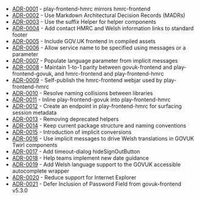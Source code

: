 

<!-- adrlog -->

* [ADR-0001](0001-play-frontend-hmrc-mirrors-hmrc-frontend.md) - play-frontend-hmrc mirrors hmrc-frontend
* [ADR-0002](0002-use-markdown-architectural-decision-records.md) - Use Markdown Architectural Decision Records (MADRs)
* [ADR-0003](0003-use-the-suffix-helpers-for-helper-components.md) - Use the suffix Helper for helper components
* [ADR-0004](0004-add-contact-and-welsh-information-links-into-footer.md) - Add contact HMRC and Welsh information links to standard footer
* [ADR-0005](0005-include-govuk-frontend-in-compiled-assets.md) - Include GOV.UK frontend in compiled assets
* [ADR-0006](0006-allow-service-name-to-be-specified-using-messages-or-a-parameter.md) - Allow service name to be specified using messages or a parameter
* [ADR-0007](0007-bind-implicit-language-to-twirl-component.md) - Populate language parameter from implicit messages
* [ADR-0008](0008-maintain-parity-with-hmrc-frontend.md) - Maintain 1-to-1 parity between govuk-frontend and play-frontend-govuk, and hmrc-frontend and play-frontend-hmrc
* [ADR-0009](0009-self-publish-webjar.md) - Self-publish the hmrc-frontend webjar used by play-frontend-hmrc
* [ADR-0010](0010-resolve-naming-collisions-between-libraries.md) - Resolve naming collisions between libraries
* [ADR-0011](0011-inline-play-frontend-govuk.md) - Inline play-frontend-govuk into play-frontend-hmrc
* [ADR-0012](0012-create-an-endpoint-in-play-frontend-hmrc-for-surfacing-session-metadata.md) - Create an endpoint in play-frontend-hmrc for surfacing session metadata
* [ADR-0013](0013-removing-deprecated-helpers.md) - Removing deprecated helpers
* [ADR-0014](0014-keep-current-package-structure-and-naming-conventions.md) - Keep current package structure and naming conventions
* [ADR-0015](0015-introduction-of-implicit-conversions.md) - Introduction of implicit conversions
* [ADR-0016](0016-use-implicit-messages-to-drive-welsh-translations-in-govuk-twirl-components.md) - Use implicit messages to drive Welsh translations in GOVUK Twirl components
* [ADR-0017](0017-add-timeout-dialog-hide-sign-out-button.md) - Add timeout-dialog hideSignOutButton
* [ADR-0018](0018-help-teams-implement-new-date-guidance.md) - Help teams implement new date guidance
* [ADR-0019](0019-add-welsh-language-support-to-govuk-accessible-autocomplete.md) - Add Welsh language support to the GOVUK accessible autocomplete wrapper
* [ADR-0020](0020-reduce-support-for-internet-explorer.md) - Reduce support for Internet Explorer
* [ADR-0021](0021-defer-inclusion-of-password-field.md) - Defer Inclusion of Password Field from govuk-frontend v5.3.0

<!-- adrlogstop -->



